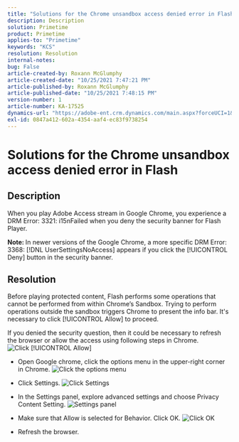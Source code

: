 ```yaml
---
title: "Solutions for the Chrome unsandbox access denied error in Flash"
description: Description
solution: Primetime
product: Primetime
applies-to: "Primetime"
keywords: "KCS"
resolution: Resolution
internal-notes: 
bug: False
article-created-by: Roxann McGlumphy
article-created-date: "10/25/2021 7:47:21 PM"
article-published-by: Roxann McGlumphy
article-published-date: "10/25/2021 7:48:15 PM"
version-number: 1
article-number: KA-17525
dynamics-url: "https://adobe-ent.crm.dynamics.com/main.aspx?forceUCI=1&pagetype=entityrecord&etn=knowledgearticle&id=6a57365a-cc35-ec11-b6e6-000d3a3485ea"
exl-id: 0847a412-602a-4354-aaf4-ec83f9738254
---
```

# Solutions for the Chrome unsandbox access denied error in Flash

## Description


When you play Adobe Access stream in Google Chrome, you experience a DRM Error: 3321: i15nFailed when you deny the security banner for Flash Player.

<b>Note: </b>In newer versions of the Google Chrome, a more specific DRM Error: 3368: [!DNL UserSettingsNoAccess] appears if you click the [!UICONTROL Deny] button in the security banner.


## Resolution


Before playing protected content, Flash performs some operations that cannot be performed from within Chrome’s Sandbox. Trying to perform operations outside the sandbox triggers Chrome to present the info bar. It's necessary to click [!UICONTROL Allow] to proceed.

If you denied the security question, then it could be necessary to refresh the browser or allow the access using following steps in Chrome.
![Click [!UICONTROL Allow]](https://helpx.adobe.com/content/dam/help/en/adobe-access/kb/error-3321/jcr%3acontent/main-pars/image/chrome_infobar.png "Click [!UICONTROL Allow]")
- Open Google chrome, click the options menu in the upper-right corner in Chrome.
   ![Click the options menu](https://helpx.adobe.com/content/dam/help/en/adobe-access/kb/error-3321/jcr%3acontent/main-pars/procedure/proc_par/step_0/step_par/image/setting_menu.png "Click the options menu")


- Click Settings.
   ![Click Settings](https://helpx.adobe.com/content/dam/help/en/adobe-access/kb/error-3321/jcr%3acontent/main-pars/procedure/proc_par/step_1/step_par/image/3.jpg "Click Settings")


- In the Settings panel, explore advanced settings and choose Privacy  Content Setting.
   ![Settings panel](https://helpx.adobe.com/content/dam/help/en/adobe-access/kb/error-3321/jcr%3acontent/main-pars/procedure/proc_par/step_2/step_par/image/5.jpg "Settings panel")


- Make sure that Allow is selected for Behavior. Click OK.
   ![Click OK](https://helpx.adobe.com/content/dam/help/en/adobe-access/kb/error-3321/jcr%3acontent/main-pars/procedure/proc_par/step_3/step_par/image/unsandbox_settings.png "Click OK")


- Refresh the browser.





<br><br>
